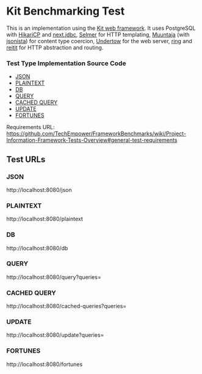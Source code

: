 # Kit Benchmarking Test

This is an implementation using the [Kit web framework](https://kit-clj.github.io/). It uses PostgreSQL
with [HikariCP](https://github.com/tomekw/hikari-cp)
and [next.jdbc](https://github.com/seancorfield/next-jdbc), [Selmer](https://github.com/yogthos/Selmer) for HTTP
templating, [Muuntaja](https://github.com/metosin/muuntaja) (with [jsonista](https://github.com/metosin/jsonista))
for content type coercion, [Undertow](https://github.com/luminus-framework/ring-undertow-adapter) for the web
server, [ring](https://github.com/ring-clojure/ring) and [reitit](https://github.com/metosin/reitit) for HTTP
abstraction and routing.

### Test Type Implementation Source Code

* [JSON](src/clj/io/github/kit_clj/te_bench/web/controllers/bench.clj#L85)
* [PLAINTEXT](src/clj/io/github/kit_clj/te_bench/web/controllers/bench.clj#L89)
* [DB](src/clj/io/github/kit_clj/te_bench/web/controllers/bench.clj#L94)
* [QUERY](src/clj/io/github/kit_clj/te_bench/web/controllers/bench.clj#L98)
* [CACHED QUERY](src/clj/io/github/kit_clj/te_bench/web/controllers/bench.clj#L102)
* [UPDATE](src/clj/io/github/kit_clj/te_bench/web/controllers/bench.clj#L111)
* [FORTUNES](src/clj/io/github/kit_clj/te_bench/web/controllers/bench.clj#L125)

Requirements
URL: https://github.com/TechEmpower/FrameworkBenchmarks/wiki/Project-Information-Framework-Tests-Overview#general-test-requirements

## Test URLs

### JSON

http://localhost:8080/json

### PLAINTEXT

http://localhost:8080/plaintext

### DB

http://localhost:8080/db

### QUERY

http://localhost:8080/query?queries=

### CACHED QUERY

http://localhost:8080/cached-queries?queries=

### UPDATE

http://localhost:8080/update?queries=

### FORTUNES

http://localhost:8080/fortunes
